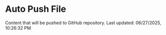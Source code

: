 # Auto Push File

Content that will be pushed to GitHub repository.
Last updated: 06/27/2025, 10:26:32 PM